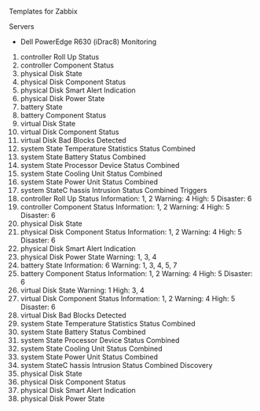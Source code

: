Templates for Zabbix

Servers

- Dell PowerEdge R630 (iDrac8)
Monitoring
1) controller Roll Up Status
2) controller Component Status
3) physical Disk State
4) physical Disk Component Status
5) physical Disk Smart Alert Indication
6) physical Disk Power State
7) battery State
8) battery Component Status
9) virtual Disk State
10) virtual Disk Component Status
11) virtual Disk Bad Blocks Detected
12) system State Temperature Statistics Status Combined
13) system State Battery Status Combined
14) system State Processor Device Status Combined
15) system State Cooling Unit Status Combined
16) system State Power Unit Status Combined
17) system StateC hassis Intrusion Status Combined
Triggers
1) controller Roll Up Status
	Information: 1, 2
	Warning: 4
	High: 5
	Disaster: 6
2) controller Component Status
	Information: 1, 2
	Warning: 4
	High: 5
	Disaster: 6
3) physical Disk State
4) physical Disk Component Status
	Information: 1, 2
	Warning: 4
	High: 5
	Disaster: 6
5) physical Disk Smart Alert Indication
6) physical Disk Power State
	Warning: 1, 3, 4
7) battery State
	Information: 6
	Warning: 1, 3, 4, 5, 7
8) battery Component Status
	Information: 1, 2
	Warning: 4
	High: 5
	Disaster: 6
9) virtual Disk State
	Warning: 1
	High: 3, 4
10) virtual Disk Component Status
	Information: 1, 2
	Warning: 4
	High: 5
	Disaster: 6
11) virtual Disk Bad Blocks Detected
12) system State Temperature Statistics Status Combined
13) system State Battery Status Combined
14) system State Processor Device Status Combined
15) system State Cooling Unit Status Combined
16) system State Power Unit Status Combined
17) system StateC hassis Intrusion Status Combined
Discovery
1) physical Disk State
2) physical Disk Component Status
3) physical Disk Smart Alert Indication
4) physical Disk Power State
